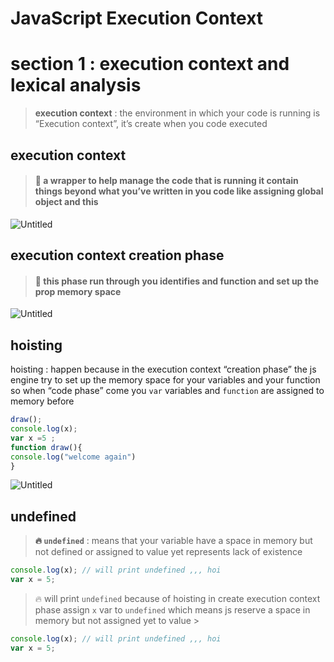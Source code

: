 # JavaScript Execution Context 

# section 1 : execution context and lexical analysis

> **execution context** : the environment in which your code is running is “Execution context”,
it’s create when you code executed
> 

## execution context

> #### 👀 a wrapper to help manage the code that is running  it contain things beyond what you’ve written in you code **like assigning global object and this**
>

![Untitled](https://github.com/ahmedeid6842/ahmedeid6842/assets/57197702/1a70abbb-54f4-4817-a337-e896604bcd0c)

## execution context creation phase

> #### 👀 this phase run through you identifies and function and  set up the prop memory space
>

![Untitled](https://github.com/ahmedeid6842/ahmedeid6842/assets/57197702/fa576529-3e11-4122-a1bd-45659fa144f8)

## hoisting

hoisting : happen because in the execution context  “creation phase” the js engine try to set up the memory space for your variables and your function so when “code phase” come you `var`  variables and `function` are assigned to memory before 

```jsx
draw();
console.log(x);
var x =5 ; 
function draw(){
console.log("welcome again")
}
```

![Untitled](https://github.com/ahmedeid6842/ahmedeid6842/assets/57197702/fa576529-3e11-4122-a1bd-45659fa144f8)

## undefined

> **🔥 `undefined`** : means that your variable have a space in memory but not defined or assigned to value yet
represents lack of existence
>

```jsx
console.log(x); // will print undefined ,,, hoi
var x = 5;
```

> 🔥 will print `undefined`  because of hoisting in create execution context phase assign `x` var to `undefined`  which means js reserve a space in memory but not assigned yet to value >
>

```jsx
console.log(x); // will print undefined ,,, hoi
var x = 5;
```
